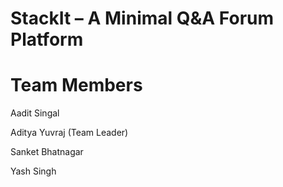 # StackIt – A Minimal Q&A Forum Platform

# Team Members
Aadit Singal

Aditya Yuvraj (Team Leader)

Sanket Bhatnagar

Yash Singh
